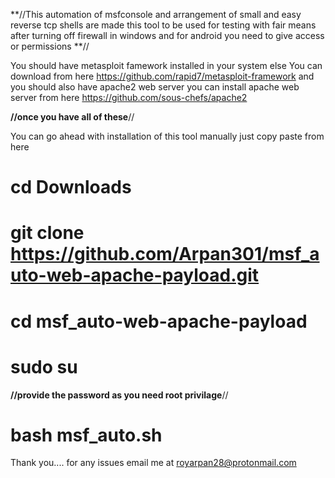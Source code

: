 **//This automation of msfconsole and arrangement of small and easy reverse tcp shells are made
this tool to be used for testing with fair means after turning off firewall in windows
and for android you need to give access or permissions **//

You should have metasploit famework installed in your system 
else You can download from here https://github.com/rapid7/metasploit-framework
and you should also have apache2 web server 
you can install apache web server from here https://github.com/sous-chefs/apache2

**//once you have all of these**//

You can go ahead with installation of this tool manually
just copy paste from here

# cd Downloads
# git clone https://github.com/Arpan301/msf_auto-web-apache-payload.git
# cd msf_auto-web-apache-payload
# sudo su
**//provide the password as you need root privilage**//
# bash msf_auto.sh
Thank you.... 
for any issues email me at royarpan28@protonmail.com
